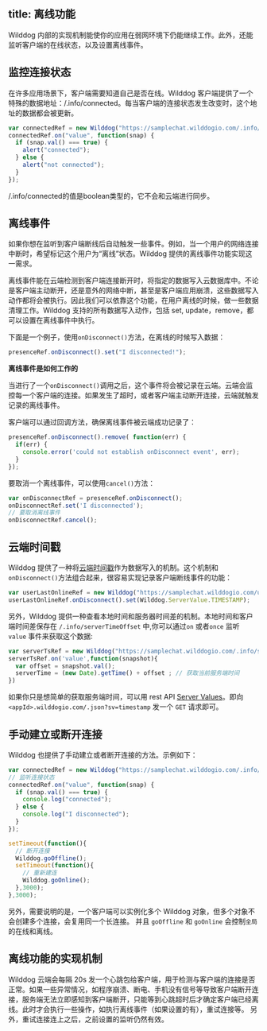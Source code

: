title:  离线功能
---
Wilddog 内部的实现机制能使你的应用在弱网环境下仍能继续工作。此外，还能监听客户端的在线状态，以及设置离线事件。

## 监控连接状态

在许多应用场景下，客户端需要知道自己是否在线。Wilddog 客户端提供了一个特殊的数据地址：/.info/connected。每当客户端的连接状态发生改变时，这个地址的数据都会被更新。
``` js
var connectedRef = new Wilddog("https://samplechat.wilddogio.com/.info/connected");
connectedRef.on("value", function(snap) {
  if (snap.val() === true) {
    alert("connected");
  } else {
    alert("not connected");
  }
});
```
/.info/connected的值是boolean类型的，它不会和云端进行同步。

## 离线事件

如果你想在监听到客户端断线后自动触发一些事件。例如，当一个用户的网络连接中断时，希望标记这个用户为“离线”状态。Wilddog 提供的离线事件功能实现这一需求。

离线事件能在云端检测到客户端连接断开时，将指定的数据写入云数据库中。不论是客户端主动断开，还是意外的网络中断，甚至是客户端应用崩溃，这些数据写入动作都将会被执行。因此我们可以依靠这个功能，在用户离线的时候，做一些数据清理工作。Wilddog 支持的所有数据写入动作，包括 set, update，remove，都可以设置在离线事件中执行。

下面是一个例子，使用`onDisconnect()`方法，在离线的时候写入数据：

```js  
presenceRef.onDisconnect().set("I disconnected!");
```

**离线事件是如何工作的**

当进行了一个`onDisconnect()`调用之后，这个事件将会被记录在云端。云端会监控每一个客户端的连接。如果发生了超时，或者客户端主动断开连接，云端就触发记录的离线事件。

客户端可以通过回调方法，确保离线事件被云端成功记录了：

```js
presenceRef.onDisconnect().remove( function(err) {
  if(err) {
    console.error('could not establish onDisconnect event', err);
  }
});
```

要取消一个离线事件，可以使用`cancel()`方法：

```js
var onDisconnectRef = presenceRef.onDisconnect();
onDisconnectRef.set('I disconnected');
// 要取消离线事件
onDisconnectRef.cancel();
```
## 云端时间戳
Wilddog 提供了一种将[云端时间戳](/docs/guide/database/web/api.html#TIMESTAMP)作为数据写入的机制。这个机制和`onDisconnect()`方法组合起来，很容易实现记录客户端断线事件的功能：

```js
var userLastOnlineRef = new Wilddog("https://samplechat.wilddogio.com/users/joe/lastOnline");
userLastOnlineRef.onDisconnect().set(Wilddog.ServerValue.TIMESTAMP);
```

另外，Wilddog 提供一种查看本地时间和服务器时间差的机制。本地时间和客户端时间差保存在 `/.info/serverTimeOffset` 中,你可以通过`on` 或者`once` 监听 `value` 事件来获取这个数据:

```js
var serverTsRef = new Wilddog("https://samplechat.wilddogio.com/.info/serverTimeOffset");
serverTsRef.on('value',function(snapshot){
  var offset = snapshot.val();
  serverTime = (new Date).getTime() + offset ; // 获取当前服务端时间
})
```
如果你只是想简单的获取服务端时间，可以用 rest API [Server Values](https://z.wilddog.com/rest/api#Server-Values0)。即向 `<appId>.wilddogio.com/.json?sv=timestamp` 发一个 `GET` 请求即可。

## 手动建立或断开连接
Wilddog 也提供了手动建立或者断开连接的方法。示例如下：

```js
var connectedRef = new Wilddog("https://samplechat.wilddogio.com/.info/connected");
// 监听连接状态
connectedRef.on("value", function(snap) {
  if (snap.val() === true) {
    console.log("connected");
  } else {
    console.log("I disconnected");
  }
});

setTimeout(function(){
  // 断开连接
  Wilddog.goOffline(); 
  setTimeout(function(){
    // 重新建连
    Wilddog.goOnline();
  },3000);
},3000);
```
另外，需要说明的是，一个客户端可以实例化多个 Wilddog 对象，但多个对象不会创建多个连接，会复用同一个长连接。 并且 `goOffline` 和 `goOnline` 会控制`全局`的在线和离线。 

## 离线功能的实现机制

Wilddog 云端会每隔 20s 发一个心跳包给客户端，用于检测与客户端的连接是否正常。如果一些异常情况，如程序崩溃、断电、手机没有信号等导致客户端断开连接，服务端无法立即感知到客户端断开，只能等到心跳超时后才确定客户端已经离线。此时才会执行一些操作，如执行离线事件（如果设置的有），重试连接等。
另外，重试连接连上之后，之前设置的监听仍然有效。







